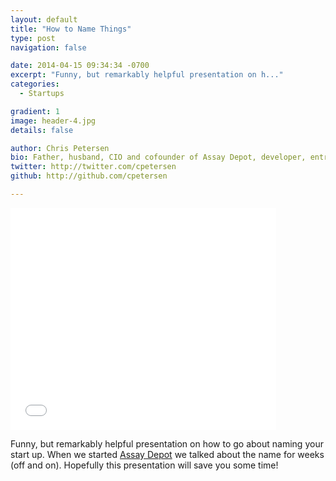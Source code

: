```yaml
---
layout: default
title: "How to Name Things"
type: post
navigation: false

date: 2014-04-15 09:34:34 -0700
excerpt: "Funny, but remarkably helpful presentation on h..."
categories:
  - Startups

gradient: 1
image: header-4.jpg
details: false

author: Chris Petersen
bio: Father, husband, CIO and cofounder of Assay Depot, developer, entrepreneur and technologist.
twitter: http://twitter.com/cpetersen
github: http://github.com/cpetersen

---
```


<iframe class="embedly-embed" src="//cdn.embedly.com/widgets/media.html?src=https%3A%2F%2Fwww.slideshare.net%2Fslideshow%2Fembed_code%2Fkey%2FNy1j03n7x5b11h&url=http%3A%2F%2Fwww.slideshare.net%2Fpurewest%2Fhowto-namethings&image=http%3A%2F%2Fcdn.slidesharecdn.com%2Fss_thumbnails%2Fhowtonamethings-130612101056-phpapp02-thumbnail-4.jpg%3Fcb%3D1371804627&key=d815972c91e546edb5d2d02e509f8b1c&type=text%2Fhtml&schema=slideshare" width="425" height="355" scrolling="no" frameborder="0" allowfullscreen></iframe>

Funny, but remarkably helpful presentation on how to go about naming your start up. When we started  [Assay Depot](http://www.assaydepot.com)   we talked about the name for weeks (off and on). Hopefully this presentation will save you some time!
